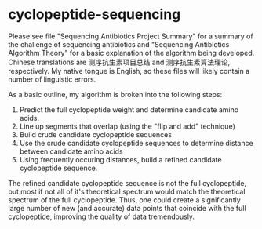 # cyclopeptide-sequencing

Please see file "Sequencing Antibiotics Project Summary" for a summary of the challenge of sequencing antibiotics and "Sequencing Antibiotics Algorithm Theory" for a basic explanation of the algorithm being developed. Chinese translations are 测序抗生素项目总结 and 测序抗生素算法理论, respectively. My native tongue is English, so these files will likely contain a number of linguistic errors.

As a basic outline, my algorithm is broken into the following steps:
1. Predict the full cyclopeptide weight and determine candidate amino acids.
2. Line up segments that overlap (using the "flip and add" technique)
3. Build crude candidate cyclopeptide sequences
4. Use the crude candidate cyclopeptide sequences to determine distance between candidate amino acids
5. Using frequently occuring distances, build a refined candidate cyclopeptide sequence.

The refined candidate cyclopeptide sequence is not the full cyclopeptide, but most if not all of it's theoretical spectrum would match the theoretical spectrum of the full cyclopeptide. Thus, one could create a significantly large number of new (and accurate) data points that coincide with the full cyclopeptide, improving the quality of data tremendously.
